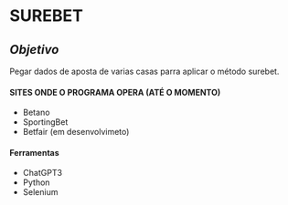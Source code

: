 # SUREBET

## *Objetivo*
Pegar dados de aposta de varias casas parra aplicar o método surebet.

#### SITES ONDE O PROGRAMA OPERA (ATÉ O MOMENTO)
- Betano
- SportingBet
- Betfair (em desenvolvimeto)

#### Ferramentas
- ChatGPT3
- Python
- Selenium  
